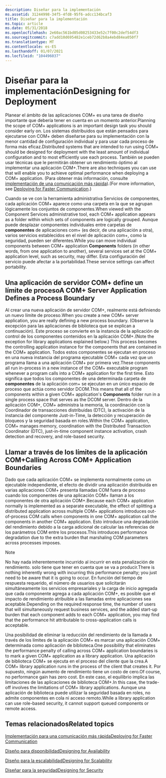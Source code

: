 ```yaml
---
description: Diseñar para la implementación
ms.assetid: 31244998-34f5-4fd8-95f6-adcc134bcaf3
title: Diseñar para la implementación
ms.topic: article
ms.date: 05/31/2018
ms.openlocfilehash: 2e60ac561bd05d08253433e52c7f00c2def54df3
ms.sourcegitcommit: c7add10d695482e1ceb72d62b8a4ebd84ea050f7
ms.translationtype: MT
ms.contentlocale: es-ES
ms.lasthandoff: 01/07/2021
ms.locfileid: "104496037"
---
```

# <a name="designing-for-deployment"></a><span data-ttu-id="57901-103">Diseñar para la implementación</span><span class="sxs-lookup"><span data-stu-id="57901-103">Designing for Deployment</span></span>

<span data-ttu-id="57901-104">Planear el ámbito de las aplicaciones COM+ es una tarea de diseño importante que debería tener en cuenta en un momento anterior.</span><span class="sxs-lookup"><span data-stu-id="57901-104">Planning the scope of COM+ applications is an important design task you should consider early on.</span></span> <span data-ttu-id="57901-105">Los sistemas distribuidos que están pensados para ejecutarse con COM+ deben diseñarse para su implementación con la menor cantidad de configuración individual y para usar cada proceso de forma más eficaz.</span><span class="sxs-lookup"><span data-stu-id="57901-105">Distributed systems that are intended to run using COM+ should be designed for deployment with the least amount of individual configuration and to most efficiently use each process.</span></span> <span data-ttu-id="57901-106">También se pueden usar técnicas que le permitirán obtener un rendimiento óptimo al implementar una aplicación COM+.</span><span class="sxs-lookup"><span data-stu-id="57901-106">There are also techniques you can use that will enable you to achieve optimal performance when deploying a COM+ application.</span></span> <span data-ttu-id="57901-107">(Para obtener más información, consulte [implementación de una comunicación más rápida](deploying-for-faster-communication.md)).</span><span class="sxs-lookup"><span data-stu-id="57901-107">(For more information, see [Deploying for Faster Communication](deploying-for-faster-communication.md).)</span></span>

<span data-ttu-id="57901-108">Cuando se ve con la herramienta administrativa Servicios de componentes, cada aplicación COM+ aparece como una carpeta en la que se agrupan lógicamente los conjuntos de componentes.</span><span class="sxs-lookup"><span data-stu-id="57901-108">When viewed with the Component Services administrative tool, each COM+ application appears as a folder within which sets of components are logically grouped.</span></span> <span data-ttu-id="57901-109">Aunque puede desplazar componentes individuales entre carpetas de **componentes** de aplicaciones com+ (es decir, de una aplicación a otra), varios servicios establecidos en el nivel de aplicación com+, como la seguridad, pueden ser diferentes.</span><span class="sxs-lookup"><span data-stu-id="57901-109">While you can move individual components between COM+ application **Components** folders (in other words, from one application to another), several services set at the COM+ application level, such as security, may differ.</span></span> <span data-ttu-id="57901-110">Esta configuración del servicio puede afectar a la portabilidad.</span><span class="sxs-lookup"><span data-stu-id="57901-110">These service settings can affect portability.</span></span>

## <a name="a-com-server-application-defines-a-process-boundary"></a><span data-ttu-id="57901-111">Una aplicación de servidor COM+ define un límite de proceso</span><span class="sxs-lookup"><span data-stu-id="57901-111">A COM+ Server Application Defines a Process Boundary</span></span>

<span data-ttu-id="57901-112">Al crear una nueva aplicación de servidor COM+, realmente está definiendo un nuevo límite de proceso.</span><span class="sxs-lookup"><span data-stu-id="57901-112">When you create a new COM+ server application, you are really defining a new process boundary.</span></span> <span data-ttu-id="57901-113">(Observe la excepción para las aplicaciones de biblioteca que se explican a continuación). Este proceso se convierte en la instancia de la aplicación de control de los componentes contenidos en la aplicación COM+.</span><span class="sxs-lookup"><span data-stu-id="57901-113">(Note the exception for library applications explained below.) This process becomes the controlling application instance for the components that are contained in the COM+ application.</span></span> <span data-ttu-id="57901-114">Todos estos componentes se ejecutan en proceso en una nueva instancia del programa ejecutable COM+ cada vez que un programa llama a una aplicación COM+ por primera vez.</span><span class="sxs-lookup"><span data-stu-id="57901-114">These components all run in-process in a new instance of the COM+ executable program whenever a program calls into a COM+ application for the first time.</span></span> <span data-ttu-id="57901-115">Esto significa que todos los componentes de una determinada carpeta de **componentes** de la aplicación com+ se ejecutan en un único espacio de proceso que actúa como servidor DCOM.</span><span class="sxs-lookup"><span data-stu-id="57901-115">This means that all of the components within a given COM+ application's **Components** folder run in a single process space that serves as the DCOM server.</span></span> <span data-ttu-id="57901-116">Dentro de la aplicación COM+, COM+ administra la memoria, la coordinación con la Coordinador de transacciones distribuidas (DTC), la activación de la instancia del componente Just-in-Time, la detección y recuperación de bloqueos y la seguridad basada en roles.</span><span class="sxs-lookup"><span data-stu-id="57901-116">Within the COM+ application, COM+ manages memory, coordination with the Distributed Transaction Coordinator (DTC), just-in-time component instance activation, crash detection and recovery, and role-based security.</span></span>

## <a name="calling-across-com-application-boundaries"></a><span data-ttu-id="57901-117">Llamar a través de los límites de la aplicación COM+</span><span class="sxs-lookup"><span data-stu-id="57901-117">Calling Across COM+ Application Boundaries</span></span>

<span data-ttu-id="57901-118">Dado que cada aplicación COM+ se implementa normalmente como un ejecutable independiente, el efecto de dividir una aplicación distribuida en varias aplicaciones COM+ presenta llamadas COM fuera de proceso cuando los componentes de una aplicación COM+ llaman a los componentes de otra aplicación COM+.</span><span class="sxs-lookup"><span data-stu-id="57901-118">Because each COM+ application normally is implemented as a separate executable, the effect of splitting a distributed application across multiple COM+ applications introduces out-of-process COM calls when components in one COM+ application call the components in another COM+ application.</span></span> <span data-ttu-id="57901-119">Esto introduce una degradación del rendimiento debido a la carga adicional de calcular las referencias de los parámetros COM entre los procesos.</span><span class="sxs-lookup"><span data-stu-id="57901-119">This introduces performance degradation due to the extra burden that marshaling COM parameters across processes imposes.</span></span>

> [!Note]  
> <span data-ttu-id="57901-120">No hay nada inherentemente incurrido al incurrir en esta penalización de rendimiento. solo tiene que tener en cuenta que se va a producir.</span><span class="sxs-lookup"><span data-stu-id="57901-120">There is nothing inherently wrong with incurring this performance penalty; you just need to be aware that it is going to occur.</span></span> <span data-ttu-id="57901-121">En función del tiempo de respuesta requerido, el número de usuarios que solicitarán simultáneamente los servicios empresariales y la carga de inicio agregada que cada componente agrega a cada aplicación COM+, es posible que el impacto de rendimiento atribuible a las llamadas entre aplicaciones sea aceptable.</span><span class="sxs-lookup"><span data-stu-id="57901-121">Depending on the required response time, the number of users that will simultaneously request business services, and the added start-up burden that each component adds to each COM+ application, you may find that the performance hit attributable to cross-application calls is acceptable.</span></span>

 

<span data-ttu-id="57901-122">Una posibilidad de eliminar la reducción del rendimiento de la llamada a través de los límites de la aplicación COM+ es marcar una aplicación COM+ determinada como aplicación de biblioteca.</span><span class="sxs-lookup"><span data-stu-id="57901-122">One possibility that eliminates the performance penalty of calling across COM+ application boundaries is to mark a given COM+ application as a library application.</span></span> <span data-ttu-id="57901-123">Una aplicación de biblioteca COM+ se ejecuta en el proceso del cliente que la crea.</span><span class="sxs-lookup"><span data-stu-id="57901-123">A COM+ library application runs in the process of the client that creates it.</span></span> <span data-ttu-id="57901-124">Por supuesto, ningún aumento de rendimiento tiene un costo de cero.</span><span class="sxs-lookup"><span data-stu-id="57901-124">Of course, no performance gain has zero cost.</span></span> <span data-ttu-id="57901-125">En este caso, el equilibrio implica las limitaciones de las aplicaciones de biblioteca COM+.</span><span class="sxs-lookup"><span data-stu-id="57901-125">In this case, the trade-off involves the limitations of COM+ library applications.</span></span> <span data-ttu-id="57901-126">Aunque una aplicación de biblioteca puede utilizar la seguridad basada en roles, no admite componentes en cola ni acceso remoto.</span><span class="sxs-lookup"><span data-stu-id="57901-126">While a library application can use role-based security, it cannot support queued components or remote access.</span></span>

## <a name="related-topics"></a><span data-ttu-id="57901-127">Temas relacionados</span><span class="sxs-lookup"><span data-stu-id="57901-127">Related topics</span></span>

<dl> <dt>

[<span data-ttu-id="57901-128">Implementación para una comunicación más rápida</span><span class="sxs-lookup"><span data-stu-id="57901-128">Deploying for Faster Communication</span></span>](deploying-for-faster-communication.md)
</dt> <dt>

[<span data-ttu-id="57901-129">Diseño para disponibilidad</span><span class="sxs-lookup"><span data-stu-id="57901-129">Designing for Availability</span></span>](designing-for-availability.md)
</dt> <dt>

[<span data-ttu-id="57901-130">Diseño para la escalabilidad</span><span class="sxs-lookup"><span data-stu-id="57901-130">Designing for Scalability</span></span>](designing-for-scalability.md)
</dt> <dt>

[<span data-ttu-id="57901-131">Diseñar para la seguridad</span><span class="sxs-lookup"><span data-stu-id="57901-131">Designing for Security</span></span>](designing-for-security.md)
</dt> </dl>

 

 



